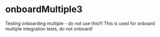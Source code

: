 # onboardMultiple3
Testing onboarding multiple - do not use this!!!
This is used for onboard multiple integration tests, do not onboard!
